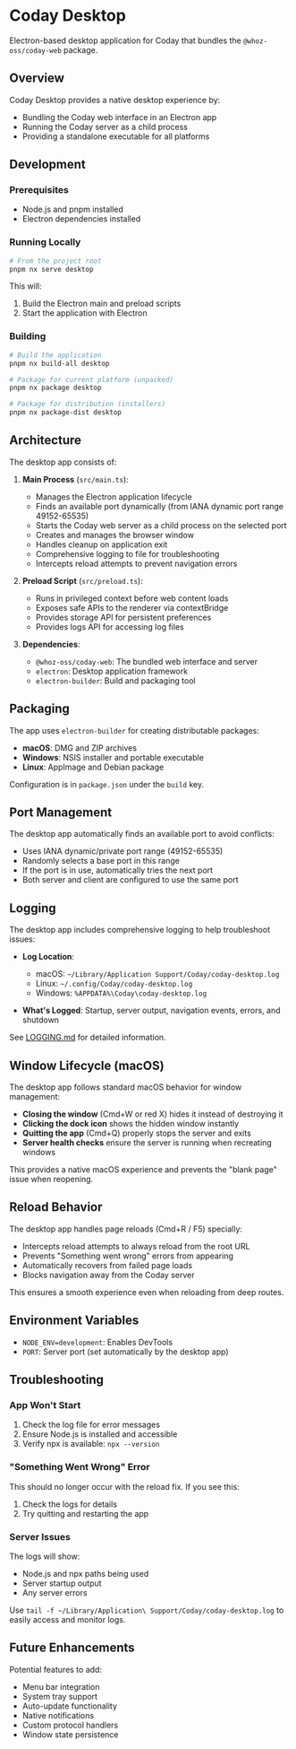 # Coday Desktop

Electron-based desktop application for Coday that bundles the `@whoz-oss/coday-web` package.

## Overview

Coday Desktop provides a native desktop experience by:
- Bundling the Coday web interface in an Electron app
- Running the Coday server as a child process
- Providing a standalone executable for all platforms

## Development

### Prerequisites

- Node.js and pnpm installed
- Electron dependencies installed

### Running Locally

```bash
# From the project root
pnpm nx serve desktop
```

This will:
1. Build the Electron main and preload scripts
2. Start the application with Electron

### Building

```bash
# Build the application
pnpm nx build-all desktop

# Package for current platform (unpacked)
pnpm nx package desktop

# Package for distribution (installers)
pnpm nx package-dist desktop
```

## Architecture

The desktop app consists of:

1. **Main Process** (`src/main.ts`):
   - Manages the Electron application lifecycle
   - Finds an available port dynamically (from IANA dynamic port range 49152-65535)
   - Starts the Coday web server as a child process on the selected port
   - Creates and manages the browser window
   - Handles cleanup on application exit
   - Comprehensive logging to file for troubleshooting
   - Intercepts reload attempts to prevent navigation errors

2. **Preload Script** (`src/preload.ts`):
   - Runs in privileged context before web content loads
   - Exposes safe APIs to the renderer via contextBridge
   - Provides storage API for persistent preferences
   - Provides logs API for accessing log files

3. **Dependencies**:
   - `@whoz-oss/coday-web`: The bundled web interface and server
   - `electron`: Desktop application framework
   - `electron-builder`: Build and packaging tool

## Packaging

The app uses `electron-builder` for creating distributable packages:

- **macOS**: DMG and ZIP archives
- **Windows**: NSIS installer and portable executable
- **Linux**: AppImage and Debian package

Configuration is in `package.json` under the `build` key.

## Port Management

The desktop app automatically finds an available port to avoid conflicts:
- Uses IANA dynamic/private port range (49152-65535)
- Randomly selects a base port in this range
- If the port is in use, automatically tries the next port
- Both server and client are configured to use the same port

## Logging

The desktop app includes comprehensive logging to help troubleshoot issues:

- **Log Location**:
  - macOS: `~/Library/Application Support/Coday/coday-desktop.log`
  - Linux: `~/.config/Coday/coday-desktop.log`
  - Windows: `%APPDATA%\Coday\coday-desktop.log`

- **What's Logged**: Startup, server output, navigation events, errors, and shutdown

See [LOGGING.md](./LOGGING.md) for detailed information.

## Window Lifecycle (macOS)

The desktop app follows standard macOS behavior for window management:
- **Closing the window** (Cmd+W or red X) hides it instead of destroying it
- **Clicking the dock icon** shows the hidden window instantly
- **Quitting the app** (Cmd+Q) properly stops the server and exits
- **Server health checks** ensure the server is running when recreating windows

This provides a native macOS experience and prevents the "blank page" issue when reopening.

## Reload Behavior

The desktop app handles page reloads (Cmd+R / F5) specially:
- Intercepts reload attempts to always reload from the root URL
- Prevents "Something went wrong" errors from appearing
- Automatically recovers from failed page loads
- Blocks navigation away from the Coday server

This ensures a smooth experience even when reloading from deep routes.

## Environment Variables

- `NODE_ENV=development`: Enables DevTools
- `PORT`: Server port (set automatically by the desktop app)

## Troubleshooting

### App Won't Start

1. Check the log file for error messages
2. Ensure Node.js is installed and accessible
3. Verify npx is available: `npx --version`

### "Something Went Wrong" Error

This should no longer occur with the reload fix. If you see this:
1. Check the logs for details
2. Try quitting and restarting the app

### Server Issues

The logs will show:
- Node.js and npx paths being used
- Server startup output
- Any server errors

Use `tail -f ~/Library/Application\ Support/Coday/coday-desktop.log` to easily access and monitor logs.

## Future Enhancements

Potential features to add:
- Menu bar integration
- System tray support
- Auto-update functionality
- Native notifications
- Custom protocol handlers
- Window state persistence
